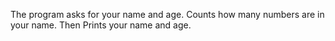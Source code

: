 The program asks for your name and age.
Counts how many numbers are in your name.
Then Prints your name and age.
